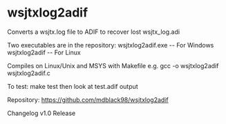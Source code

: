 # wsjtxlog2adif
Converts a wsjtx.log file to ADIF to recover lost wsjtx_log.adi

Two executables are in the repository:
wsjtxlog2adif.exe -- For Windows
wsjtxlog2adif -- For Linux 

Compiles on Linux/Unix and MSYS with Makefile
e.g.
gcc -o wsjtxlog2adif wsjtxlog2adif.c

To test:
    make test
    then look at test.adif output

Repository:
    https://github.com/mdblack98/wsjtxlog2adif

Changelog
v1.0 Release
